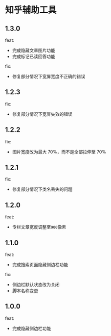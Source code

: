 # 知乎辅助工具

## 1.3.0

feat:
  - 完成隐藏文章图片功能
  - 完成标记已读回答功能

fix:
  - 修复部分情况下宽屏宽度不正确的错误

## 1.2.3

fix:
  - 修复部分情况下宽屏失效的错误

## 1.2.2

fix:
  - 图片宽度改为最大 70%，而不是全部拉伸至 70%

## 1.2.1

fix:
  - 修复部分情况下类名丢失的问题

## 1.2.0

feat:
  - 专栏文章宽度调整至`900`像素

## 1.1.0

feat:
  - 完成搜索页面隐藏侧边栏功能

fix:
  - 侧边栏默认状态改为关闭
  - 脚本名称变更

## 1.0.0

feat:
  - 完成隐藏侧边栏功能

